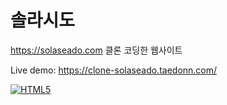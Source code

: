 # 솔라시도

https://solaseado.com 클론 코딩한 웹사이트

Live demo: https://clone-solaseado.taedonn.com/

[![HTML5](https://img.shields.io/badge/featured%20on-HTML5-%23ec6231)](#)
